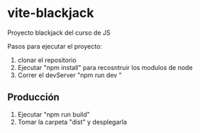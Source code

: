 # vite-blackjack
Proyecto blackjack del curso de JS

Pasos para ejecutar el proyecto: 

1. clonar el repositorio
2. Ejecutar "npm install" para recosntruir los modulos de node
3. Correr el devServer "npm run dev "



## Producción 

1. Ejecutar "npm run build"
2. Tomar la carpeta "dist" y desplegarla
